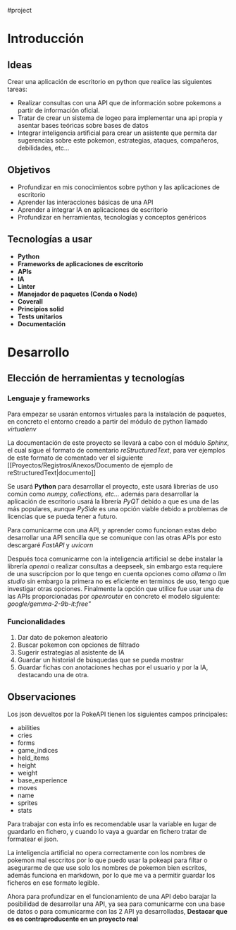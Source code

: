 #project 
# Introducción
## Ideas
Crear una aplicación de escritorio en python que realice las siguientes tareas:
+ Realizar consultas con una API que de información sobre pokemons a partir de información oficial.
+ Tratar de crear un sistema de logeo para implementar una api propia y asentar bases teóricas sobre bases de datos
+ Integrar inteligencia artificial para crear un asistente que permita dar sugerencias sobre este pokemon, estrategias, ataques, compañeros, debilidades, etc...

## Objetivos
+ Profundizar en mis conocimientos sobre python y las aplicaciones de escritorio
+ Aprender las interacciones básicas de una API
+ Aprender a integrar IA en aplicaciones de escritorio
+ Profundizar en herramientas, tecnologías y conceptos genéricos

## Tecnologías a usar
+ **Python**
+ **Frameworks de aplicaciones de escritorio**
+ **APIs**
+ **IA** 
+ **Linter**
+ **Manejador de paquetes (Conda o Node)**
+ **Coverall**
+ **Principios solid**
+ **Tests unitarios**
+ **Documentación**
# Desarrollo
## Elección de herramientas y tecnologías
### Lenguaje y frameworks
Para empezar se usarán entornos virtuales para la instalación de paquetes, en concreto el entorno creado a partir del módulo de python llamado *virtualenv*

La documentación de este proyecto se llevará a cabo con el módulo *Sphinx*, el cual sigue el formato de comentario *reStructuredText*, para ver ejemplos de este formato de comentado ver el siguiente [[Proyectos/Registros/Anexos/Documento de ejemplo de reStructuredText|documento]]



Se usará **Python** para desarrollar el proyecto, este usará librerías de uso común como *numpy, collections, etc...* además para desarrollar la aplicación de escritorio usará la librería *PyQT* debido a que es una de las más populares, aunque *PySide* es una opción viable debido a problemas de licencias que se pueda tener a futuro.

Para comunicarme con una API, y aprender como funcionan estas debo desarrollar una API sencilla que se comunique con las otras APIs por esto descargaré *FastAPI* y *uvicorn*

Después toca comunicarme con la inteligencia artificial se debe instalar la librería *openai* o realizar consultas a deepseek, sin embargo esta requiere de una suscripcion por lo que tengo en cuenta opciones como *ollama* o *llm studio* sin embargo la primera no es eficiente en terminos de uso, tengo que investigar otras opciones.
Finalmente la opción que utilice fue usar una de las APIs proporcionadas por *openrouter* en concreto el modelo siguiente: *google/gemma-2-9b-it:free"*

### Funcionalidades
1. Dar dato de pokemon aleatorio
2. Buscar pokemon con opciones de filtrado
3. Sugerir estrategias al asistente de IA
4. Guardar un historial de búsquedas que se pueda mostrar
5. Guardar fichas con anotaciones hechas por el usuario y por la IA, destacando una de otra.

## Observaciones
Los json devueltos por la PokeAPI tienen los siguientes campos principales:
+ abilities
+ cries
+ forms
+ game_indices
+ held_items
+ height
+ weight
+ base_experience
+ moves
+ name
+ sprites
+ stats

Para trabajar con esta info es recomendable usar la variable en lugar de guardarlo en fichero, y cuando lo vaya a guardar en fichero tratar de formatear el json.

La inteligencia artificial no opera correctamente con los nombres de pokemon mal esccritos por lo que puedo usar la pokeapi para filtar o asegurarme de que use solo los nombres de pokemon bien escritos, además funciona en markdown, por lo que me va a permitir guardar los ficheros en ese formato legible.

Ahora para profundizar en el funcionamiento de una API debo barajar la posibilidad de desarrollar una API, ya sea para comunicarme con una base de datos o para comunicarme con las 2 API ya desarrolladas, **Destacar que es es contraproducente en un proyecto real**
